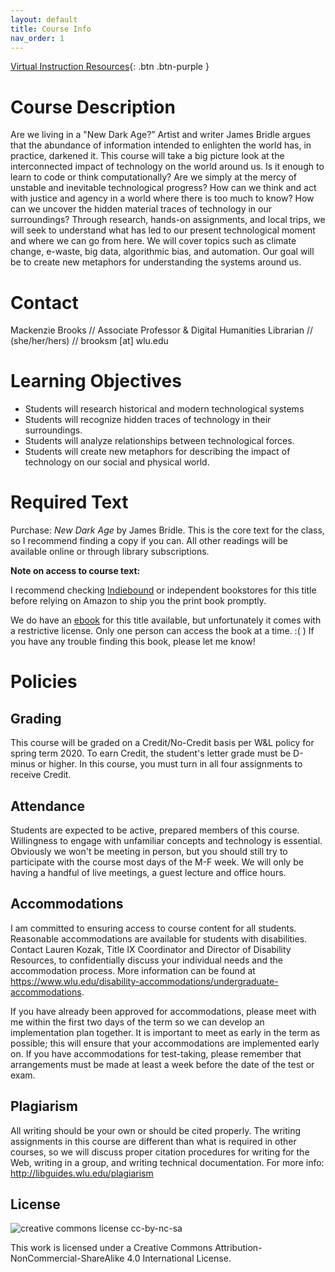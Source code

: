 ```yaml
---
layout: default
title: Course Info
nav_order: 1
---
```


[Virtual Instruction Resources](virtual.md){: .btn .btn-purple }


# Course Description

Are we living in a "New Dark Age?” Artist and writer James Bridle argues that the abundance of information intended to enlighten the world has, in practice, darkened it. This course will take a big picture look at the interconnected impact of technology on the world around us. Is it enough to learn to code or think computationally? Are we simply at the mercy of unstable and inevitable technological progress? How can we think and act with justice and agency in a world where there is too much to know? How can we uncover the hidden material traces of technology in our surroundings? Through research, hands-on assignments, and local trips, we will seek to understand what has led to our present technological moment and where we can go from here. We will cover topics such as climate change, e-waste, big data, algorithmic bias, and automation. Our goal will be to create new metaphors for understanding the systems around us. 

# Contact

Mackenzie Brooks // Associate Professor & Digital Humanities Librarian // (she/her/hers) // brooksm [at]
wlu.edu

# Learning Objectives 
* Students will research historical and modern technological systems 
* Students will recognize hidden traces of technology in their surroundings.
* Students will analyze relationships between technological forces. 
* Students will create new metaphors for describing the impact of technology on our social and physical world. 

# Required Text
Purchase: *New Dark Age* by James Bridle. This is the core text for the class, so I recommend finding a copy if you can. All other readings will be available online or through library subscriptions. 

**Note on access to course text:**

I recommend checking [Indiebound](https://www.indiebound.org/book/9781786635471) or independent bookstores for this title before relying on Amazon to ship you the print book promptly. 

We do have an [ebook](https://wlu.primo.exlibrisgroup.com/permalink/01WLU_INST/r69n1a/alma991010570127204161) for this title available, but unfortunately it comes with a restrictive license. Only one person can access the book at a time. :(
)
If you have any trouble finding this book, please let me know! 



# Policies 

## Grading
This course will be graded on a Credit/No-Credit basis per W&L policy for spring term 2020. To earn Credit, the student's letter grade must be D-minus or higher. In this course, you must turn in all four assignments to receive Credit.

## Attendance
Students are expected to be active, prepared members of this course. Willingness to engage with unfamiliar concepts and technology is essential. Obviously we won't be meeting in person, but you should still try to participate with the course most days of the M-F week. We will only be having a handful of live meetings, a guest lecture and office hours. 

## Accommodations
I am committed to ensuring access to course content for all students. Reasonable accommodations are available for students with disabilities. Contact Lauren Kozak, Title IX Coordinator and Director of Disability Resources, to confidentially discuss your individual needs and the accommodation process. More information can be found at https://www.wlu.edu/disability-accommodations/undergraduate-accommodations.

If you have already been approved for accommodations, please meet with me within the first two days of the term so we can develop an implementation plan together. It is important to meet as early in the term as possible; this will ensure that your accommodations are implemented early on. If you have accommodations for test-taking, please remember that arrangements must be made at least a week before the date of the test or exam.

## Plagiarism
All writing should be your own or should be cited properly. The writing assignments in this course are different than what is required in other courses, so we will discuss proper citation procedures for writing for the Web, writing in a group, and writing technical documentation. For more info: http://libguides.wlu.edu/plagiarism

## License
![creative commons license cc-by-nc-sa](https://i.creativecommons.org/l/by-nc-sa/4.0/88x31.png)

This work is licensed under a Creative Commons Attribution-NonCommercial-ShareAlike 4.0 International License.
